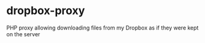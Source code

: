 dropbox-proxy
=============

PHP proxy allowing downloading files from my Dropbox as if they were kept on the server
